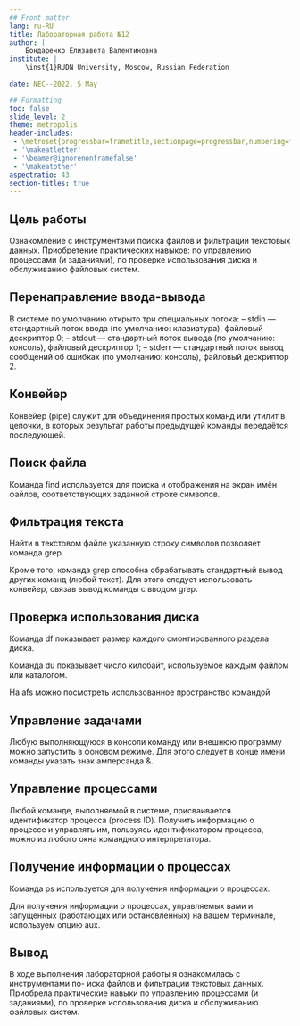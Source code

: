 ```yaml
---
## Front matter
lang: ru-RU
title: Лабораторная работа №12
author: |
	Бондаренко Елизавета Валентиновна
institute: |
	\inst{1}RUDN University, Moscow, Russian Federation
	
date: NEC--2022, 5 May

## Formatting
toc: false
slide_level: 2
theme: metropolis
header-includes: 
 - \metroset{progressbar=frametitle,sectionpage=progressbar,numbering=fraction}
 - '\makeatletter'
 - '\beamer@ignorenonframefalse'
 - '\makeatother'
aspectratio: 43
section-titles: true
---
```

## Цель работы
Ознакомление с инструментами поиска файлов и фильтрации текстовых данных.
Приобретение практических навыков: по управлению процессами (и заданиями), по
проверке использования диска и обслуживанию файловых систем.

## Перенаправление ввода-вывода
В системе по умолчанию открыто три специальных потока:
– stdin — стандартный поток ввода (по умолчанию: клавиатура), файловый дескриптор
0;
– stdout — стандартный поток вывода (по умолчанию: консоль), файловый дескриптор
1;
– stderr — стандартный поток вывод сообщений об ошибках (по умолчанию: консоль),
файловый дескриптор 2.

## Конвейер
Конвейер (pipe) служит для объединения простых команд или утилит в цепочки, в которых результат работы предыдущей команды передаётся последующей.


## Поиск файла
Команда find используется для поиска и отображения на экран имён файлов, соответствующих заданной строке символов.

##  Фильтрация текста

Найти в текстовом файле указанную строку символов позволяет команда grep.

Кроме того, команда grep способна обрабатывать стандартный вывод других команд
(любой текст). Для этого следует использовать конвейер, связав вывод команды с вводом
grep.

## Проверка использования диска

Команда df показывает размер каждого смонтированного раздела диска.

Команда du показывает число килобайт, используемое каждым файлом или каталогом.

На afs можно посмотреть использованное пространство командой
## Управление задачами

Любую выполняющуюся в консоли команду или внешнюю программу можно запустить
в фоновом режиме. Для этого следует в конце имени команды указать знак амперсанда
&.


## Управление процессами
Любой команде, выполняемой в системе, присваивается идентификатор процесса
(process ID). Получить информацию о процессе и управлять им, пользуясь идентификатором процесса, можно из любого окна командного интерпретатора.

## Получение информации о процессах

Команда ps используется для получения информации о процессах.

Для получения информации о процессах, управляемых вами и запущенных (работающих или остановленных) на вашем терминале, используем опцию aux.

## Вывод

В ходе выполнения лабораторной работы я ознакомилась с инструментами по-
иска файлов и фильтрации текстовых данных. Приобрела практические навыки
по управлению процессами (и заданиями), по проверке использования диска и
обслуживанию файловых систем.
